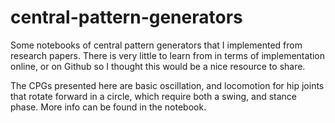 # central-pattern-generators
Some notebooks of central pattern generators that I implemented from research papers.
There is very little to learn from in terms of implementation online, or on Github so I thought this would be a nice resource to share. 

The CPGs presented here are basic oscillation, and locomotion for hip joints that rotate forward in a circle, which require both a swing, and stance phase. More info can be found in the notebook.
